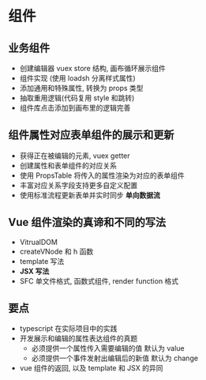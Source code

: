 # 组件

## 业务组件

- 创建编辑器 vuex store 结构, 画布循环展示组件
- 组件实现 (使用 loadsh 分离样式属性)
- 添加通用和特殊属性, 转换为 props 类型
- 抽取重用逻辑(代码复用 style 和跳转)
- 组件库点击添加到画布里的逻辑完善

## 组件属性对应表单组件的展示和更新

- 获得正在被编辑的元素, vuex getter
- 创建属性和表单组件的对应关系
- 使用 PropsTable 将传入的属性渲染为对应的表单组件
- 丰富对应关系字段支持更多自定义配置
- 使用标准流程更新表单并实时同步 **单向数据流**

## Vue 组件渲染的真谛和不同的写法

- VitrualDOM
- createVNode 和 h 函数
- template 写法
- **JSX 写法**
- SFC 单文件格式, 函数式组件, render function 格式

## 要点

- typescript 在实际项目中的实践
- 开发展示和编辑的属性表达组件的真题
  - 必须提供一个属性传入需要编辑的值 默认为 value
  - 必须提供一个事件发射出编辑后的新值 默认为 change
- vue 组件的返回, 以及 template 和 JSX 的异同
